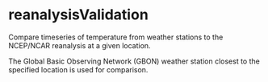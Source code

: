 # reanalysisValidation

Compare timeseries of temperature from weather stations to the NCEP/NCAR reanalysis at a given location. 

The Global Basic Observing Network (GBON) weather station closest to the specified location is used for comparison.
